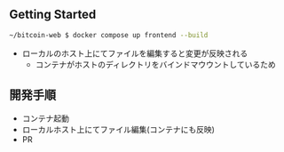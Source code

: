 ## Getting Started
```bash
~/bitcoin-web $ docker compose up frontend --build
```
- ローカルのホスト上にてファイルを編集すると変更が反映される
  - コンテナがホストのディレクトリをバインドマウウントしているため

## 開発手順
- コンテナ起動
- ローカルホスト上にてファイル編集(コンテナにも反映)
- PR

